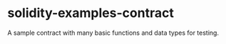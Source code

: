 # solidity-examples-contract
A sample contract with many basic functions and data types for testing.
